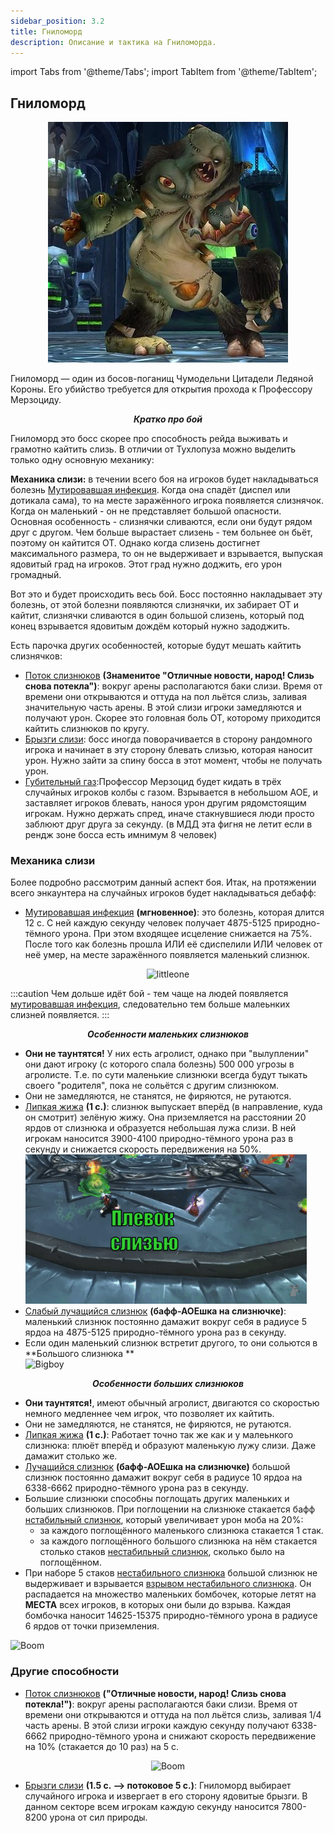 ```yaml
---
sidebar_position: 3.2
title: Гниломорд
description: Описание и тактика на Гниломорда.
---
```


import Tabs from '@theme/Tabs';
import TabItem from '@theme/TabItem';

## Гниломорд

<center>

![Gniloe_ebalo2](/img/icc/Rotface/Rotface.png)
</center>

Гниломорд — один из босов-поганищ Чумодельни Цитадели Ледяной Короны. Его убийство требуется для открытия прохода к
Профессору Мерзоциду.

<center><i><b>Кратко про бой</b></i></center>

Гниломорд это босс скорее про способность рейда выживать и грамотно кайтить слизь. В отличии от Тухлопуза можно выделить
только одну основную механику:

**Механика слизи:** в течении всего боя на игроков будет накладываться
болезнь [Мутировавшая инфекция](https://www.wowhead.com/wotlk/ru/spell=69674).
Когда она спадёт (диспел или дотикала сама), то на месте заражённого игрока появляется слизнячок. Когда он маленький -
он не представляет
большой опасности. Основная особенность - слизнячки сливаются, если они будут рядом друг с другом. Чем больше вырастает
слизень - тем больнее он бьёт, поэтому он кайтится ОТ.
Однако когда слизень достигнет максимального размера, то он не выдерживает и взрывается, выпуская ядовитый град на
игроков. Этот град нужно доджить,
его урон громадный.

Вот это и будет происходить весь бой. Босс постоянно накладывает эту болезнь, от этой болезни появляются слизнячки, их
забирает ОТ и кайтит,
слизнячки сливаются в один большой слизень, который под конец взрывается ядовитым дождём который нужно задоджить.

Есть парочка других особенностей, которые будут мешать кайтить слизнячков:

- [Поток слизнюков](https://www.wowhead.com/wotlk/ru/spell=69789) **(Знаменитое "Отличные новости, народ! Слизь снова
  потекла")**: вокруг арены располагаются баки слизи. Время от времени они открываются и оттуда на пол льётся слизь,
  заливая значительную часть арены. В этой слизи игроки замедляются и получают урон. Скорее это головная боль ОТ,
  которому приходится кайтить слизнюков по кругу.
- [Брызги слизи](https://www.wowhead.com/wotlk/ru/spell=69508): босс иногда поворачивается в сторону рандомного игрока и
  начинает в эту сторону блевать слизью, которая наносит урон. Нужно зайти за спину босса в этот момент, чтобы не
  получать урон.
- [Губительный газ](https://www.wowhead.com/wotlk/ru/spell=69240):Профессор Мерзоцид будет кидать в трёх случайных
  игроков колбы с газом. Взрывается в небольшом АОЕ, и заставляет игроков блевать, нанося урон другим рядомстоящим
  игрокам. Нужно держать спред, иначе стакнувшиеся люди просто заблюют друг друга за секунду. (в МДД эта фигня не летит
  если в рендж зоне босса есть имнимум 8 человек)

### Механика слизи

Более подробно рассмотрим данный аспект боя. Итак, на протяжении всего энкаунтера на случайных игроков будет
накладываться дебафф:

- [Мутировавшая инфекция](https://www.wowhead.com/wotlk/ru/spell=69674) **(мгновенное)**:
  это <span className="debuf-disease">болезнь</span>, которая длится 12 с. С ней каждую секунду человек получает
  4875-5125 <span className="dmg-nature">природно</span>-<span className="dmg-shadow">тёмного</span> урона. При этом
  входящее исцеление снижается на 75%. После того как болезнь прошла ИЛИ её сдиспелили ИЛИ человек от неё умер, на месте
  заражённого появляется маленький слизнюк.

<center>

![littleone](/img/icc/Rotface/RF_littleooze.gif)
</center>

:::caution
Чем дольше идёт бой - тем чаще на людей
появляется [мутировавшая инфекция](https://www.wowhead.com/wotlk/ru/spell=69674), следовательно тем больше малеьнких
слизней появляется.
:::

<center><b><i>Особенности маленьких слизнюков</i></b></center>

- **Они не таунтятся!** У них есть агролист, однако при "вылуплении" они дают игроку (с которого спала болезнь) 500 000
  угрозы в агролисте. Т.е. по сути маленькие
  слизнюки всегда будут тыкать своего "родителя", пока не сольётся с другим слизнюком.
- Они не замедляются, не станятся, не фиряются, не рутаются.
- [Липкая жижа](https://www.wowhead.com/wotlk/ru/spell=69774) **(1 с.)**: слизнюк выпускает вперёд (в направление, куда
  он смотрит) зелёную жижу. Она приземляется на расстоянии 20 ярдов от слизнюка и образуется небольшая лужа слизи. В ней
  игрокам наносится 3900-4100 <span className="dmg-nature">природно</span>-<span className="dmg-shadow">тёмного</span>
  урона раз в секунду и снижается скорость передвижения на 50%.
  ![Plevok](/img/icc/Rotface/RF_plevok.gif)
- [Слабый лучащийся слизнюк](https://www.wowhead.com/wotlk/ru/spell=69750) **(бафф-АОЕшка на слизнючке)**: маленький
  слизнюк постоянно дамажит вокруг себя в радиусе 5 ярдоа на 4875-5125 <span className="dmg-nature">
  природно</span>-<span className="dmg-shadow">тёмного</span> урона раз в секунду.
- Если один маленький слизнюк встретит другого, то они сольются в **Большого слизнюка
  ** <br/> ![Bigboy](/img/icc/Rotface/RF_bigooze.gif)

<center><b><i>Особенности больших слизнюков</i></b></center>

- **Они таунтятся!**, имеют обычный агролист, двигаются со скоростью немного медленнее чем игрок, что позволяет их
  кайтить.
- Они не замедляются, не станятся, не фиряются, не рутаются.
- [Липкая жижа](https://www.wowhead.com/wotlk/ru/spell=69774) **(1 с.)**: Работает точно так же как и у малеьнкого
  слизнюка: плюёт вперёд и образуют маленькую лужу слизи. Даже дамажит столько же.
- [Лучащийся слизнюк](https://www.wowhead.com/wotlk/ru/spell=69760) **(бафф-АОЕшка на слизнючке)** большой
  слизнюк постоянно дамажит вокруг себя в радиусе 10 ярдоа на 6338-6662 <span className="dmg-nature">
  природно</span>-<span className="dmg-shadow">тёмного</span> урона раз в секунду.
- Большие слизнюки способны поглощать других маленьких и больших слизнюков. При поглощении на слизнюке стакается
  бафф [нстабильный слизнюк](https://www.wowhead.com/wotlk/ru/spell=69558), который увеличивает урон моба на 20%:
    - за каждого поглощённого маленького слизнюка стакается 1 стак.
    - за каждого поглощённого большого слизнюка на нём стакается столько
      стаков [нестабильный слизнюк](https://www.wowhead.com/wotlk/ru/spell=69558), сколько было на поглощённом.
- При наборе 5 стаков [нестабильного слизнюка](https://www.wowhead.com/wotlk/ru/spell=69558) большой слизнюк не
  выдерживает и взрывается [взрывом нестабильного слизнюка](https://www.wowhead.com/wotlk/ru/spell=69839). Он
  распадается на множество маленьких бомбочек, которые летят на **МЕСТА** всех игроков, в которых они были до взрыва.
  Каждая бомбочка наносит 14625-15375 <span className="dmg-nature">
  природно</span>-<span className="dmg-shadow">тёмного</span> урона в радиусе 6 ярдов от точки приземления.

![Boom](/img/icc/Rotface/RF_boom.gif)

### Другие способности 

- [Поток слизнюков](https://www.wowhead.com/wotlk/ru/spell=69789) **("Отличные новости, народ! Слизь снова
  потекла!")**: вокруг арены располагаются баки слизи. Время от времени они открываются и оттуда на пол льётся слизь,
  заливая 1/4 часть арены. В этой слизи игроки каждую секунду получают 6338-6662 <span className="dmg-nature">
  природно</span>-<span className="dmg-shadow">тёмного</span> урона и снижают скорость передвижение на 10% (стакается до 10 раз) на 5 с.

<center>

![Boom](/img/icc/Rotface/RF_luzi.gif)
</center>

 - [Брызги слизи](https://www.wowhead.com/wotlk/ru/spell=69508) **(1.5 с. --> потоковое 5 с.)**: Гниломорд выбирает случайного игрока и извергает в его
сторону ядовитые брызги. В данном секторе всем игрокам каждую секунду наносится 7800-8200 урона от сил <span className="dmg-nature">природы</span>.